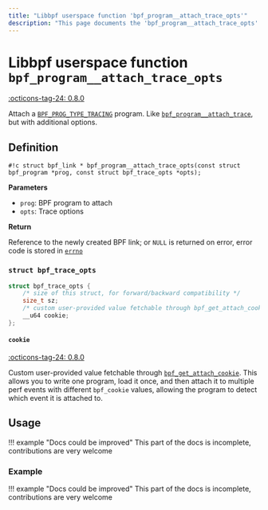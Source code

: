 ```yaml
---
title: "Libbpf userspace function 'bpf_program__attach_trace_opts'"
description: "This page documents the 'bpf_program__attach_trace_opts' libbpf userspace function, including its definition, usage, and examples."
---
```

# Libbpf userspace function `bpf_program__attach_trace_opts`

<!-- [LIBBPF_TAG] -->
[:octicons-tag-24: 0.8.0](https://github.com/libbpf/libbpf/releases/tag/v0.8.0)
<!-- [/LIBBPF_TAG] -->

Attach a [`BPF_PROG_TYPE_TRACING`](../../../linux/program-type/BPF_PROG_TYPE_TRACING.md) program. Like [`bpf_program__attach_trace`](bpf_program__attach_trace.md), but with additional options.

## Definition

`#!c struct bpf_link * bpf_program__attach_trace_opts(const struct bpf_program *prog, const struct bpf_trace_opts *opts);`

**Parameters**

- `prog`: BPF program to attach
- `opts`: Trace options

**Return**

Reference to the newly created BPF link; or `NULL` is returned on error, error code is stored in [`errno`](https://man7.org/linux/man-pages/man3/errno.3.html)

### `struct bpf_trace_opts`

```c
struct bpf_trace_opts {
	/* size of this struct, for forward/backward compatibility */
	size_t sz;
	/* custom user-provided value fetchable through bpf_get_attach_cookie() */
	__u64 cookie;
};
```

#### `cookie`

[:octicons-tag-24: 0.8.0](https://github.com/libbpf/libbpf/commit/aec48fffeeb00f93d5ed7f87c5e81412647c363c)

Custom user-provided value fetchable through [`bpf_get_attach_cookie`](../../../linux/helper-function/bpf_get_attach_cookie.md). This allows you to write one program, load it once, and then attach it to multiple perf events with different `bpf_cookie` values, allowing the program to detect which event it is attached to.

## Usage

!!! example "Docs could be improved"
    This part of the docs is incomplete, contributions are very welcome

### Example

!!! example "Docs could be improved"
    This part of the docs is incomplete, contributions are very welcome
